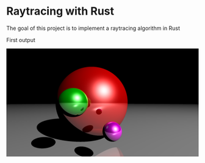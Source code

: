# Raytracing with Rust

The goal of this project is to implement a raytracing algorithm in Rust

First output

![first-output](./docs/first-output.png)
